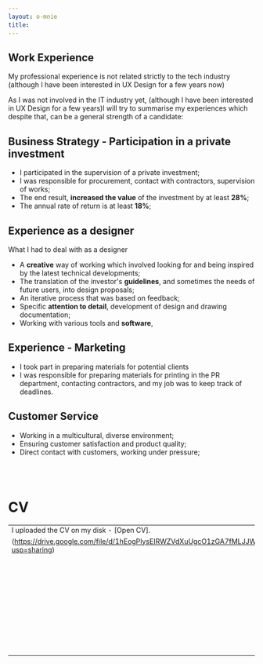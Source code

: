 ```yaml
---
layout: o-mnie
title:
---
```

## Work Experience

My professional experience is not related strictly to the tech industry (although I have been interested in UX Design for a few years now) 

As I was not involved in the IT industry yet, (although I have been interested in UX Design for a few years)I will try to summarise my experiences which despite that,
can be a general strength of a candidate: 


## Business Strategy - Participation in a private investment

- I participated in the supervision of a private investment;
- I was responsible for procurement, contact with contractors, supervision of works;
- The end result, **increased the value** of the investment by at least **28%**;
- The annual rate of return is at least **18%**;



## Experience as a designer

What I had to deal with as a designer 

- A **creative** way of working which involved looking for and being inspired by the latest technical developments;
- The translation of the investor's **guidelines**, and sometimes the needs of future users, into design proposals;
- An iterative process that was based on feedback;
- Specific **attention to detail**, development of design and drawing documentation;
- Working with various tools and **software**, 

## Experience - Marketing

- I took part in preparing materials for potential clients
- I was responsible for preparing materials for printing in the PR department, contacting contractors, and my job was to keep track of deadlines.

## Customer Service

- Working in a multicultural, diverse environment;
- Ensuring customer satisfaction and product quality;
- Direct contact with customers, working under pressure;

<br>
<br>

# CV

|                                                              |                                                              |
| ------------------------------------------------------------ | -----------------------------------------------------------: |
| I uploaded the CV on my disk - [Open CV].
(https://drive.google.com/file/d/1hEogPlysEIRWZVdXuUgcO1zGA7fMLJJW/view?usp=sharing)<br/><br><br><br><br/><br/><br/><br/><br><br><br><br/><br/> | [![image-text](https://raw.githubusercontent.com/AnitakasperekUX/AnitakasperekUX.github.io/main/assets/img/Mask%20Group%404x.png)](https://raw.githubusercontent.com/AnitakasperekUX/AnitakasperekUX.github.io/main/assets/img/2021_cv_dark%20mode%2012%40.png) |




